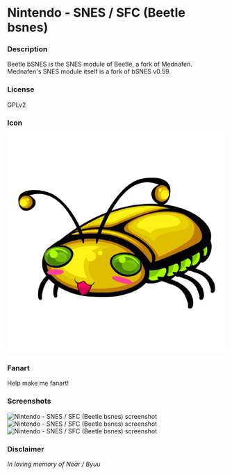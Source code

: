 # Nintendo - SNES / SFC (Beetle bsnes)

### Description

Beetle bSNES is the SNES module of Beetle, a fork of Mednafen. Mednafen's SNES module itself is a fork of bSNES v0.59.

### License

GPLv2

### Icon

![Nintendo - SNES / SFC (Beetle bsnes) icon](game.libretro.beetle-bsnes/resources/icon.png)

### Fanart

Help make me fanart!

### Screenshots

![Nintendo - SNES / SFC (Beetle bsnes) screenshot](game.libretro.beetle-bsnes/resources/screenshot-01.jpg)
![Nintendo - SNES / SFC (Beetle bsnes) screenshot](game.libretro.beetle-bsnes/resources/screenshot-02.jpg)
![Nintendo - SNES / SFC (Beetle bsnes) screenshot](game.libretro.beetle-bsnes/resources/screenshot-03.jpg)

### Disclaimer

*In loving memory of Near / Byuu*
